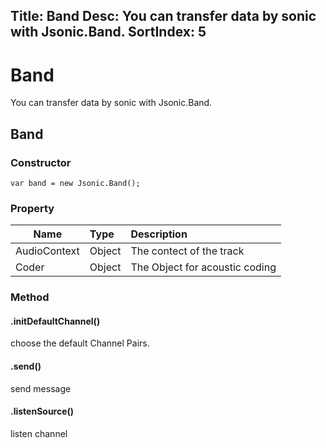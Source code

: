 Title: Band
Desc: You can transfer data by sonic with Jsonic.Band.
SortIndex: 5
---
# Band

You can transfer data by sonic with Jsonic.Band.

## Band

### Constructor

```
var band = new Jsonic.Band();
```

### Property

| Name           | Type     | Description                           |
|----------------|:---------|:--------------------------------------|
|AudioContext    |Object    |The contect of the track               |
|Coder           |Object    |The Object for acoustic coding         |            

### Method

#### .initDefaultChannel()

choose the default Channel Pairs.

#### .send()

send message

#### .listenSource()

listen channel